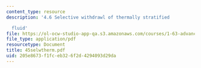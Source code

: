 ```yaml
---
content_type: resource
description: '4.6 Selective withdrawl of thermally stratified

  fluid'
file: https://ol-ocw-studio-app-qa.s3.amazonaws.com/courses/1-63-advanced-fluid-dynamics-of-the-environment-fall-2002/205e8673f1fceb326f2d4294093d29da_45selwtherm.pdf
file_type: application/pdf
resourcetype: Document
title: 45selwtherm.pdf
uid: 205e8673-f1fc-eb32-6f2d-4294093d29da
---
```

